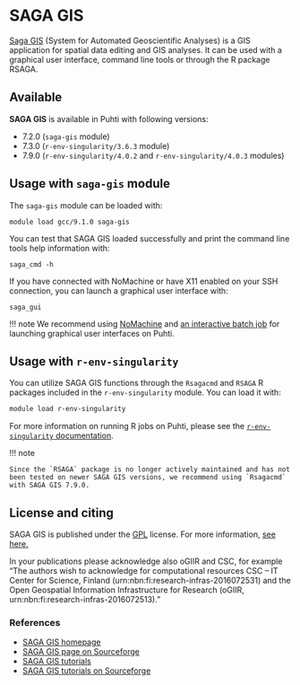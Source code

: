 # SAGA GIS

[Saga GIS](http://www.saga-gis.org/) (System for Automated Geoscientific Analyses) is a GIS application for spatial data editing and GIS analyses. It can be used with a graphical user interface, command line tools or through the R package RSAGA. 

## Available

__SAGA GIS__ is available in Puhti with following versions:

* 7.2.0 (`saga-gis` module)
* 7.3.0 (`r-env-singularity/3.6.3` module)
* 7.9.0 (`r-env-singularity/4.0.2` and `r-env-singularity/4.0.3` modules)

## Usage with `saga-gis` module

The `saga-gis` module can be loaded with:

`module load gcc/9.1.0 saga-gis`

You can test that SAGA GIS loaded successfully and print the command line tools help information with:

`saga_cmd -h`

If you have connected with NoMachine or have X11 enabled on your SSH connection, you can launch a graphical user interface with:

`saga_gui`

!!! note
    We recommend using [NoMachine](nomachine.md) and [an interactive batch job](../computing/running/interactive-usage.md) for launching graphical user interfaces on Puhti.

## Usage with `r-env-singularity`

You can utilize SAGA GIS functions through the `Rsagacmd` and `RSAGA` R packages included in the `r-env-singularity` module.  You can load it with:

```bash
module load r-env-singularity 
```

For more information on running R jobs on Puhti, please see the [`r-env-singularity` documentation](r-env-singularity.md).

!!! note

    Since the `RSAGA` package is no longer actively maintained and has not been tested on newer SAGA GIS versions, we recommend using `Rsagacmd` with SAGA GIS 7.9.0.

## License and citing

SAGA GIS is published under the [GPL](http://www.gnu.org/licenses/gpl.html) license. For more information, [see here.](http://saga-gis.sourceforge.net/en/)

In your publications please acknowledge also oGIIR and CSC, for example “The authors wish to acknowledge for computational resources CSC – IT Center for Science, Finland (urn:nbn:fi:research-infras-2016072531) and the Open Geospatial Information Infrastructure for Research (oGIIR, urn:nbn:fi:research-infras-2016072513).”

### References

* [SAGA GIS homepage](http://saga-gis.sourceforge.net/en/)
* [SAGA GIS page on Sourceforge](https://sourceforge.net/projects/saga-gis/)
* [SAGA GIS tutorials](https://sagatutorials.wordpress.com/)
* [SAGA GIS tutorials on Sourceforge](https://sourceforge.net/p/saga-gis/wiki/Tutorials/)
